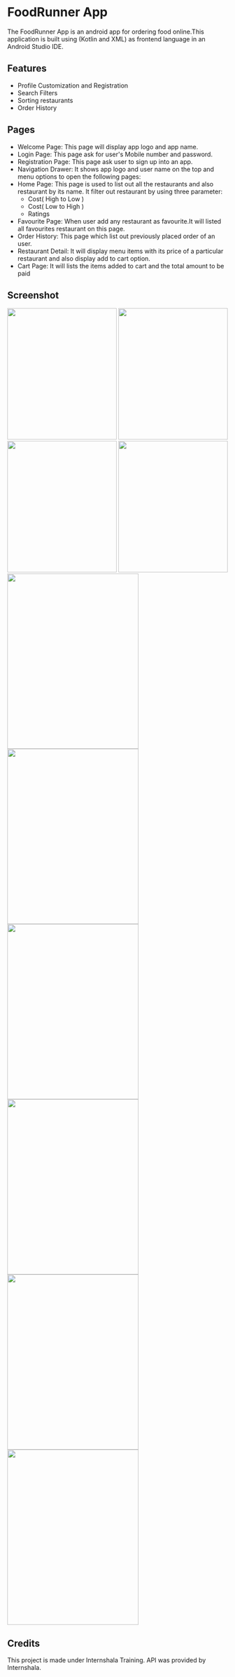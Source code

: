 # FoodRunner App
The FoodRunner App is an android app for ordering food online.This application is built using (Kotlin and XML) as frontend language in an Android Studio IDE.

## Features
- Profile Customization and Registration
- Search Filters
- Sorting restaurants 
- Order History

## Pages
- Welcome Page:
  This page will display app logo and app name.
- Login Page:
  This page ask for user's Mobile number and password.
- Registration Page:
  This page ask user to sign up into an app.
- Navigation Drawer:
  It shows app logo and user name on the top and menu options to open the following pages:
- Home Page:
  This page is used to list out all the restaurants and also restaurant by its name.
  It filter out restaurant by using three parameter:
  - Cost( High to Low )
  - Cost( Low to High )
  - Ratings
- Favourite Page:
  When user add any restaurant as favourite.It will listed all favourites restaurant on this page.
- Order History:
  This page which list out previously placed order of an user.
- Restaurant Detail:
  It will display menu items with its price of a particular restaurant and also display add to cart option.
- Cart Page:
  It will lists the items added to cart and the total amount to be paid

## Screenshot
<div class="row">
<img src="https://user-images.githubusercontent.com/112306777/189412064-1efdcef0-0d1a-433f-95a8-a3d27963c2ee.jpg" width="250" height="300" />
<img src="https://user-images.githubusercontent.com/112306777/189412240-1a96b88d-284d-44f8-aab6-ad50128e3f5e.jpg" width="250" height="300" />
<img src="https://user-images.githubusercontent.com/112306777/189412254-3375cc73-7c2e-448e-951a-4c264a19c95a.jpg" width="250" height="300" />
<img src="https://user-images.githubusercontent.com/112306777/189412039-9e98af81-89b9-4a91-be4a-bd82999ac97c.png" width="250" height="300" />
</div>
<div class="row">
<img src="https://user-images.githubusercontent.com/112306777/189412311-3d5d370e-6be7-4bb9-9030-1bfab9730ed4.jpg" width="300" height="400" />
<img src="https://user-images.githubusercontent.com/112306777/189412452-035f0cf3-5902-4a07-88ce-7b410ad4b43f.jpg" width="300" height="400" />
<img src="https://user-images.githubusercontent.com/112306777/189412482-88bce47a-fc3f-40bd-ad68-f89b23598abe.jpg" width="300" height="400" />
</div>
<div class="row">
<img src="https://user-images.githubusercontent.com/112306777/189412410-418b7ab0-d718-45ed-8668-c91abc4dbdbe.jpg" width="300" height="400" />
<img src="https://user-images.githubusercontent.com/112306777/189412371-ac5c2d58-fd02-4a5c-8a0c-2e6295f72fdf.jpg" width="300" height="400" />
<img src="https://user-images.githubusercontent.com/112306777/189412395-b1e038dc-e75a-4a30-bc1e-e0b331a62d70.jpg" width="300" height="400" />
</div>


## Credits
This project is made under Internshala Training. API was provided by Internshala.
